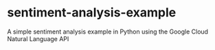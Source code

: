 # sentiment-analysis-example
A simple sentiment analysis example in Python using the Google Cloud Natural Language API
